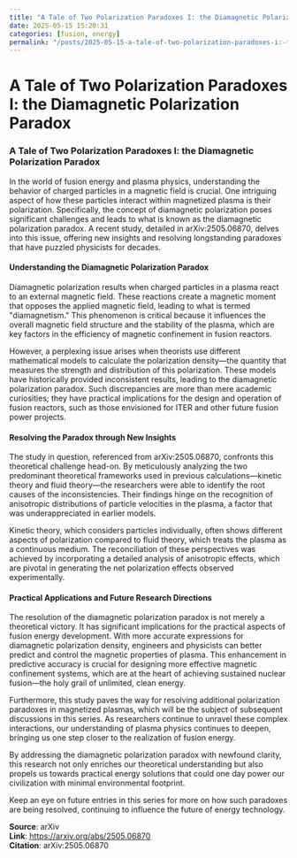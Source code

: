 ```yaml
---
title: "A Tale of Two Polarization Paradoxes I: the Diamagnetic Polarization Paradox"
date: 2025-05-15 15:20:31
categories: [fusion, energy]
permalink: "/posts/2025-05-15-a-tale-of-two-polarization-paradoxes-i:-the-diamagnetic-polarization-paradox"
---
```


# A Tale of Two Polarization Paradoxes I: the Diamagnetic Polarization Paradox

### A Tale of Two Polarization Paradoxes I: the Diamagnetic Polarization Paradox

In the world of fusion energy and plasma physics, understanding the behavior of charged particles in a magnetic field is crucial. One intriguing aspect of how these particles interact within magnetized plasma is their polarization. Specifically, the concept of diamagnetic polarization poses significant challenges and leads to what is known as the diamagnetic polarization paradox. A recent study, detailed in arXiv:2505.06870, delves into this issue, offering new insights and resolving longstanding paradoxes that have puzzled physicists for decades.

#### Understanding the Diamagnetic Polarization Paradox

Diamagnetic polarization results when charged particles in a plasma react to an external magnetic field. These reactions create a magnetic moment that opposes the applied magnetic field, leading to what is termed "diamagnetism." This phenomenon is critical because it influences the overall magnetic field structure and the stability of the plasma, which are key factors in the efficiency of magnetic confinement in fusion reactors.

However, a perplexing issue arises when theorists use different mathematical models to calculate the polarization density—the quantity that measures the strength and distribution of this polarization. These models have historically provided inconsistent results, leading to the diamagnetic polarization paradox. Such discrepancies are more than mere academic curiosities; they have practical implications for the design and operation of fusion reactors, such as those envisioned for ITER and other future fusion power projects.

#### Resolving the Paradox through New Insights

The study in question, referenced from arXiv:2505.06870, confronts this theoretical challenge head-on. By meticulously analyzing the two predominant theoretical frameworks used in previous calculations—kinetic theory and fluid theory—the researchers were able to identify the root causes of the inconsistencies. Their findings hinge on the recognition of anisotropic distributions of particle velocities in the plasma, a factor that was underappreciated in earlier models.

Kinetic theory, which considers particles individually, often shows different aspects of polarization compared to fluid theory, which treats the plasma as a continuous medium. The reconciliation of these perspectives was achieved by incorporating a detailed analysis of anisotropic effects, which are pivotal in generating the net polarization effects observed experimentally.

#### Practical Applications and Future Research Directions

The resolution of the diamagnetic polarization paradox is not merely a theoretical victory. It has significant implications for the practical aspects of fusion energy development. With more accurate expressions for diamagnetic polarization density, engineers and physicists can better predict and control the magnetic properties of plasma. This enhancement in predictive accuracy is crucial for designing more effective magnetic confinement systems, which are at the heart of achieving sustained nuclear fusion—the holy grail of unlimited, clean energy.

Furthermore, this study paves the way for resolving additional polarization paradoxes in magnetized plasmas, which will be the subject of subsequent discussions in this series. As researchers continue to unravel these complex interactions, our understanding of plasma physics continues to deepen, bringing us one step closer to the realization of fusion energy.

By addressing the diamagnetic polarization paradox with newfound clarity, this research not only enriches our theoretical understanding but also propels us towards practical energy solutions that could one day power our civilization with minimal environmental footprint. 

Keep an eye on future entries in this series for more on how such paradoxes are being resolved, continuing to influence the future of energy technology.

**Source**: arXiv  
**Link**: https://arxiv.org/abs/2505.06870  
**Citation**: arXiv:2505.06870
